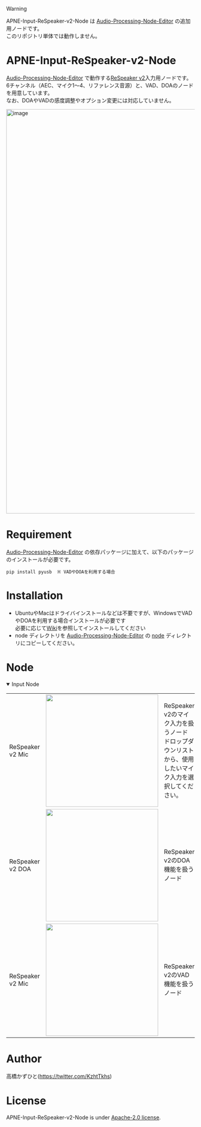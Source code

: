 > [!WARNING]
> APNE-Input-ReSpeaker-v2-Node は [Audio-Processing-Node-Editor](https://github.com/Kazuhito00/Audio-Processing-Node-Editor) の追加用ノードです。<br>
> このリポジトリ単体では動作しません。

# APNE-Input-ReSpeaker-v2-Node
[Audio-Processing-Node-Editor](https://github.com/Kazuhito00/Audio-Processing-Node-Editor) で動作する[ReSpeaker v2](https://jp.seeedstudio.com/ReSpeaker-USB-Mic-Array-p-4247.html)入力用ノードです。<br>
6チャンネル（AEC、マイク1～4、リファレンス音源）と、VAD、DOAのノードを用意しています。<br>
なお、DOAやVADの感度調整やオプション変更には対応していません。

<img width="1648" height="1080" alt="image" src="https://github.com/user-attachments/assets/71bd33bf-5d72-4cbb-8881-41e42d13d114" />


# Requirement
[Audio-Processing-Node-Editor](https://github.com/Kazuhito00/Audio-Processing-Node-Editor) の依存パッケージに加えて、以下のパッケージのインストールが必要です。
```
pip install pyusb  ※ VADやDOAを利用する場合
```

# Installation
* UbuntuやMacはドライバインストールなどは不要ですが、WindowsでVADやDOAを利用する場合インストールが必要です<br>必要に応じて[Wiki](https://wiki.seeedstudio.com/ja/ReSpeaker_Mic_Array_v2.0/#dfu%E3%81%8A%E3%82%88%E3%81%B3led%E5%88%B6%E5%BE%A1%E3%83%89%E3%83%A9%E3%82%A4%E3%83%90%E3%83%BC%E3%81%AE%E3%82%A4%E3%83%B3%E3%82%B9%E3%83%88%E3%83%BC%E3%83%AB)を参照してインストールしてください
* node ディレクトリを [Audio-Processing-Node-Editor](https://github.com/Kazuhito00/Audio-Processing-Node-Editor) の [node](https://github.com/Kazuhito00/Audio-Processing-Node-Editor/tree/main/node) ディレクトリにコピーしてください。

# Node
<details open>
<summary>Input Node</summary>

<table>
    <tr>
        <td width="200">
            ReSpeaker v2 Mic
        </td>
        <td width="320">
            <img src="https://github.com/user-attachments/assets/0177158c-6f66-4a42-9897-1115ef1ef96b" loading="lazy" width="300px">
        </td>
        <td width="760">
            ReSpeaker v2のマイク入力を扱うノード<br>
            ドロップダウンリストから、使用したいマイク入力を選択してください。
        </td>
    </tr>
    <tr>
        <td width="200">
            ReSpeaker v2 DOA
        </td>
        <td width="320">
            <img src="https://github.com/user-attachments/assets/1dffc29f-c1b8-4dbd-8863-05644f77f3af" loading="lazy" width="300px">
        </td>
        <td width="760">
            ReSpeaker v2のDOA機能を扱うノード
        </td>
    </tr>
    <tr>
        <td width="200">
            ReSpeaker v2 Mic
        </td>
        <td width="320">
            <img src="https://github.com/user-attachments/assets/7c88dc94-78e7-4ade-b29f-d7c8f8cab9b1" loading="lazy" width="300px">
        </td>
        <td width="760">
            ReSpeaker v2のVAD機能を扱うノード
        </td>
    </tr>
</table>

</details>

# Author
高橋かずひと(https://twitter.com/KzhtTkhs)
 
# License 
APNE-Input-ReSpeaker-v2-Node is under [Apache-2.0 license](LICENSE).<br><br>
